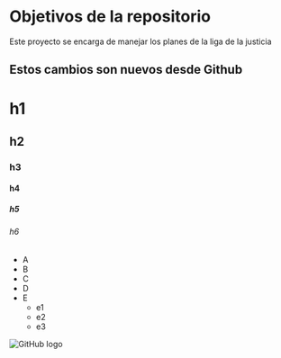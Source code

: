 # Objetivos de la repositorio

Este proyecto se encarga de manejar los planes de la liga de la justicia


## Estos cambios son nuevos desde Github

# h1
## h2
### h3
#### h4
##### h5
###### h6

* A
* B
* C
* D
* E
  * e1
  * e2
  * e3

![GitHub logo](https://encrypted-tbn0.gstatic.com/images?q=tbn:ANd9GcSFPAU8rBkD5OxnL5Zmi-mbhJrvyvb09n4Wfw&s)
